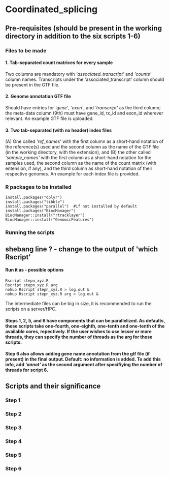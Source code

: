 # Coordinated_splicing

## Pre-requisites (should be present in the working directory in addition to the six scripts 1-6)

### Files to be made

#### 1. **Tab-separated count matrices** for every sample 
Two columns are mandatory with *'associated_transcript'* and *'counts'* column names. Transcripts under the 'associated_transcript' column should be present in the GTF file.
#### 2. **Genome annotation GTF file** 
Should have entries for *'gene'*, *'exon'*, and *'transcript'* as the third column; the meta-data column (9th) must have gene_id, tx_id and exon_id wherever relevant. An example GTF file is uploaded.
#### 3. **Two tab-separated (with no header) index files** 
(A) One called *'ref_names'* with the first column as a short-hand notation of the reference(s) used and the second column as the name of the GTF file (in the working directory, with the extension), and (B) the other called *'sample_names'* with the first column as a short-hand notation for the samples used, the second column as the name of the count matrix (with entension, if any), and the third column as short-hand notation of their respective genomes. An example for each index file is provided.

### R packages to be installed

```{r}
install.packages("dplyr")
install.packages("tibble")
install.packages("parallel")  #if not installed by default
install.packages("BiocManager")
BiocManager::install("rtracklayer")
BiocManager::install("GenomicFeatures")
```

### Running the scripts

## shebang line ? - change to the output of 'which Rscript'

#### Run it as - possible options

```{r}
Rscript stepn_xyz.R
Rscript stepn_xyz.R arg
nohup Rscript stepn_xyz.R > log.out &
nohup Rscript stepn_xyz.R arg > log.out &
```
The intermediate files can be big in size, it is recommended to run the scripts on a server/HPC.

#### Steps 1, 2, 5, and 6 have components that can be parallelized. As defaults, these scripts take one-fourth, one-eighth, one-tenth and one-tenth of the available cores, repectively. If the user wishes to use lesser or more threads, they can specify the number of threads as the arg for these scripts.

#### Step 6 also allows adding **gene name** annotation from the gtf file (if present) in the final output. Default: no information is added. To add this info, add *'annot'* as the second argument after specifiying the number of threads for script 6.

## Scripts and their significance

### Step 1

### Step 2

### Step 3

### Step 4

### Step 5

### Step 6





